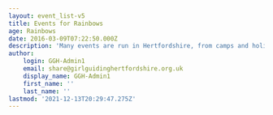 ```yaml
---
layout: event_list-v5
title: Events for Rainbows
age: Rainbows
date: 2016-03-09T07:22:50.000Z
description: 'Many events are run in Hertfordshire, from camps and holidays to activity days and trainings. Find out more, and how to book here.'
author:
    login: GGH-Admin1
    email: share@girlguidinghertfordshire.org.uk
    display_name: GGH-Admin1
    first_name: ''
    last_name: ''
lastmod: '2021-12-13T20:29:47.275Z'
---
```


